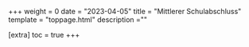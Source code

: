 +++
weight = 0
date = "2023-04-05"
title = "Mittlerer Schulabschluss"
template = "toppage.html"
description =""

[extra]
toc = true
+++